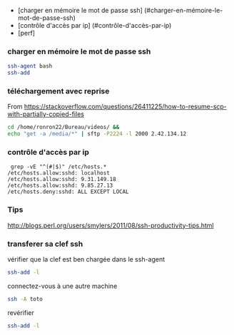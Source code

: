 * [charger en mémoire le mot de passe ssh] (#charger-en-mémoire-le-mot-de-passe-ssh) 
* [contrôle d'accès par ip] (#contrôle-d'accès-par-ip) 
* [perf]

### charger en mémoire le mot de passe ssh

```bash
ssh-agent bash
ssh-add
```

### téléchargement avec reprise

From https://stackoverflow.com/questions/26411225/how-to-resume-scp-with-partially-copied-files

```bash
cd /home/ronron22/Bureau/videos/ &&
echo "get -a /media/*" | sftp -P2224 -l 2000 2.42.134.12
```
### contrôle d'accès par ip

```
 grep -vE "^(#|$)" /etc/hosts.*
/etc/hosts.allow:sshd: localhost
/etc/hosts.allow:sshd: 9.31.149.18
/etc/hosts.allow:sshd: 9.85.27.13
/etc/hosts.deny:sshd: ALL EXCEPT LOCAL
```

### Tips

http://blogs.perl.org/users/smylers/2011/08/ssh-productivity-tips.html

### transferer sa clef ssh

vérifier que la clef est ben chargée dans le ssh-agent 
```bash
ssh-add -l
```
connectez-vous à une autre machine
```bash
ssh -A toto
```
revérifier
```bash
ssh-add -l
```

